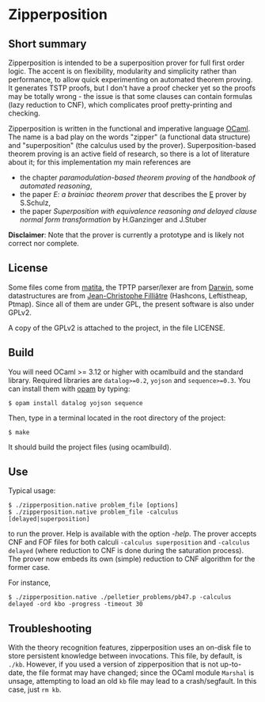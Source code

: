# Zipperposition

## Short summary
Zipperposition is intended to be a superposition prover for full first order logic. The accent
is on flexibility, modularity and simplicity rather than performance, to allow
quick experimenting on automated theorem proving. It generates TSTP proofs, but I
don't have a proof checker yet so the proofs may be totally wrong - the issue is that
some clauses can contain formulas (lazy reduction to CNF), which complicates proof
pretty-printing and checking.

Zipperposition is written in the functional and imperative language
[OCaml](http://caml.inria.fr). The name is a bad play on the words "zipper" (a
functional data structure) and "superposition" (the calculus used by the
prover). Superposition-based theorem proving is an active field of research, so
there is a lot of literature about it; for this implementation my main references
are

* the chapter _paramodulation-based theorem proving_ of the _handbook of automated reasoning_,
* the paper _E: a brainiac theorem prover_ that describes the [E](http://eprover.org) prover by S.Schulz,
* the paper _Superposition with equivalence reasoning and delayed clause normal form transformation_ by H.Ganzinger and J.Stuber

**Disclaimer**: Note that the prover is currently a prototype and is
likely not correct nor complete.

## License
Some files come from [matita](http://matita.cs.unibo.it/), the TPTP
parser/lexer are from [Darwin](http://combination.cs.uiowa.edu/Darwin/), some
datastructures are from [Jean-Christophe Filliâtre](http://www.lri.fr/~filliatr/software.en.html/)
(Hashcons, Leftistheap, Ptmap). Since all of them are under GPL, the present software is also
under GPLv2.

A copy of the GPLv2 is attached to the project, in the file LICENSE.

## Build

You will need OCaml >= 3.12 or higher with ocamlbuild and the standard
library. Required libraries are `datalog>=0.2`, `yojson` and `sequence>=0.3`.
You can install  them with [opam](http://opam.ocamlpro.com/) by typing:

    $ opam install datalog yojson sequence

Then, type in a terminal located in the root directory of the project:

    $ make

It should build the project files (using ocamlbuild).


## Use

Typical usage:

    $ ./zipperposition.native problem_file [options]
    $ ./zipperposition.native problem_file -calculus [delayed|superposition]

to run the prover. Help is available with the option *-help*. The prover
accepts CNF and FOF files for both calculi `-calculus superposition` and
`-calculus delayed` (where reduction to CNF is done during the saturation
process). The prover now embeds its own (simple) reduction to CNF algorithm
for the former case.

For instance,

    $ ./zipperposition.native ./pelletier_problems/pb47.p -calculus delayed -ord kbo -progress -timeout 30

## Troubleshooting

With the theory recognition features, zipperposition uses an on-disk file
to store persistent knowledge between invocations. This file, by default, is
`./kb`. However, if you used a version of zipperposition that is not up-to-date,
the file format may have changed; since the OCaml module `Marshal` is unsage,
attempting to load an old `kb` file may lead to a crash/segfault. In this case,
just `rm kb`.
